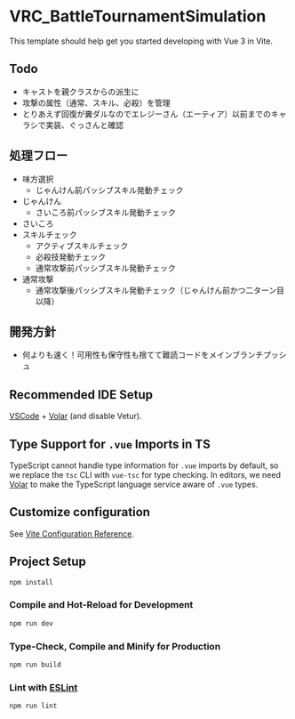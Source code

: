 # VRC_BattleTournamentSimulation

This template should help get you started developing with Vue 3 in Vite.

## Todo

- キャストを親クラスからの派生に
- 攻撃の属性（通常、スキル、必殺）を管理
- とりあえず回復が糞ダルなのでエレジーさん（エーティア）以前までのキャラシで実装、ぐっさんと確認

## 処理フロー

- 味方選択
  - じゃんけん前パッシブスキル発動チェック
- じゃんけん
  - さいころ前パッシブスキル発動チェック
- さいころ
- スキルチェック
  - アクティブスキルチェック
  - 必殺技発動チェック
  - 通常攻撃前パッシブスキル発動チェック
- 通常攻撃
  - 通常攻撃後パッシブスキル発動チェック（じゃんけん前かつ二ターン目以降）

## 開発方針

- 何よりも速く！可用性も保守性も捨てて難読コードをメインブランチプッシュ

## Recommended IDE Setup

[VSCode](https://code.visualstudio.com/) + [Volar](https://marketplace.visualstudio.com/items?itemName=Vue.volar) (and disable Vetur).

## Type Support for `.vue` Imports in TS

TypeScript cannot handle type information for `.vue` imports by default, so we replace the `tsc` CLI with `vue-tsc` for type checking. In editors, we need [Volar](https://marketplace.visualstudio.com/items?itemName=Vue.volar) to make the TypeScript language service aware of `.vue` types.

## Customize configuration

See [Vite Configuration Reference](https://vite.dev/config/).

## Project Setup

```sh
npm install
```

### Compile and Hot-Reload for Development

```sh
npm run dev
```

### Type-Check, Compile and Minify for Production

```sh
npm run build
```

### Lint with [ESLint](https://eslint.org/)

```sh
npm run lint
```
